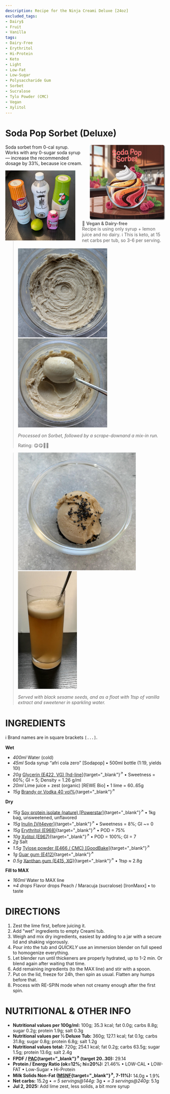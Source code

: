 ```yaml
---
description: Recipe for the Ninja Creami Deluxe [24oz]
excluded_tags:
- Dairy$
- Fruit
- Vanilla
tags:
- Dairy-Free
- Erythritol
- Hi-Protein
- Keto
- Light
- Low-Fat
- Low-Sugar
- Polysaccharide Gum
- Sorbet
- Sucralose
- Tylo Powder (CMC)
- Vegan
- Xylitol
---
```

# Soda Pop Sorbet (Deluxe)
<img style="float: right; margin-left: 1.5em;" width=240 alt="Logo" src="logo-soda-pop-sorbet.png" />

Soda sorbet from 0-cal syrup. Works with any 0-sugar soda syrup — increase the recommended dosage by 33%, because ice cream.

<img style="float: left; margin-right: 1.5em;" width=220 alt="Syrup bottles + lime" src="Sodapop_2025-06-23.jpg" />

> 🌿 **Vegan & Dairy-free**<br />Recipe is using only syrup + lemon juice and no dairy.
> ℹ️ This is keto, at 15 net carbs per tub, so 3-6 per serving.
<br clear=all /><br />
> <img width=280 alt="After Sorbet spin" src="afri-cola_2025-07-02_1.jpg" class="zoomable" />
> <img width=280 alt="After scrape-down + mix-in" src="afri-cola_2025-07-02_2.jpg" class="zoomable" />
> 
> *Processed on Sorbet, followed by a scrape-downand a mix-in run.*
> 
> Rating: 😋😋🥤🥤

> <img width=370 alt="Scooped, with black sesame" src="afri-cola_2025-07-02_3.jpg" class="zoomable" />
> <img width=185 alt="Instant Brainfreeze" src="afri-cola_2025-07-02_4.jpg" class="zoomable" />
> 
> *Served with black sesame seeds, and as a float with 1tsp of vanilla extract and sweetener in sparkling water.*

# INGREDIENTS

ℹ️ Brand names are in square brackets `[...]`.

**Wet**

  - _400ml_ Water (cold)
  - _45ml_ Soda syrup “afri cola zero” [Sodapop] • 500ml bottle (1:19, yields 10l)
  - _20g_ [Glycerin (E422, VG) \[hd-line\]](/ice-creamery/info/ingredients/#vegetable-glycerin-glycerol-vg-e422){target="_blank"}<sup>↗</sup> • Sweetness = 60%; GI = 5; Density = 1.26 g/ml
  - _20ml_ Lime juice + zest (organic) [REWE Bio] • 1 lime = 60..65g
  - _15g_ [Brandy or Vodka 40 vol%](/ice-creamery/info/ingredients/#alcohol-ethanol){target="_blank"}<sup>↗</sup>

**Dry**

  - _15g_ [Soy protein isolate (nature) \[Powerstar\]](/ice-creamery/info/ingredients/#soy-protein-isolate){target="_blank"}<sup>↗</sup> • 1kg bag, unsweetened, unflavored
  - _15g_ [Inulin \[Vit4ever\]](/ice-creamery/info/ingredients/#inulin){target="_blank"}<sup>↗</sup> • Sweetness = 8%; GI ~= 0
  - _15g_ [Erythritol (E968)](/ice-creamery/info/ingredients/#erythritol-e968){target="_blank"}<sup>↗</sup> • POD = 75%
  - _10g_ [Xylitol (E967)](/ice-creamery/info/ingredients/#xylitol-e967){target="_blank"}<sup>↗</sup> • POD = 100%; GI = 7
  - _2g_ Salt
  - _1.5g_ [Tylose powder (E466 / CMC) \[GoodBake\]](/ice-creamery/info/ingredients/#cocoa-powder){target="_blank"}<sup>↗</sup>
  - _1g_ [Guar gum (E412)](/ice-creamery/info/ingredients/#guar-gum-e412){target="_blank"}<sup>↗</sup>
  - _0.5g_ [Xanthan gum (E415, XG)](/ice-creamery/info/ingredients/#xanthan-gum-xg-e415){target="_blank"}<sup>↗</sup> • 1tsp ≈ 2.8g

**Fill to MAX**

  - _160ml_ Water to MAX line
  - _≈4 drops_ Flavor drops Peach / Maracuja (sucralose) [IronMaxx] • to taste

# DIRECTIONS

 1. Zest the lime first, before juicing it.
 1. Add "wet" ingredients to empty Creami tub.
 1. Weigh and mix dry ingredients, easiest by adding to a jar with a secure lid and shaking vigorously.
 1. Pour into the tub and *QUICKLY* use an immersion blender on full speed to homogenize everything.
 1. Let blender run until thickeners are properly hydrated, up to 1-2 min. Or blend again after waiting that time.
 1. Add remaining ingredients (to the MAX line) and stir with a spoon.
 1. Put on the lid, freeze for 24h, then spin as usual. Flatten any humps before that.
 1. Process with RE-SPIN mode when not creamy enough after the first spin.

# NUTRITIONAL & OTHER INFO
- **Nutritional values per 100g/ml:** 100g; 35.3 kcal; fat 0.0g; carbs 8.8g; sugar 0.2g; protein 1.9g; salt 0.3g
- **Nutritional values per ½ Deluxe Tub:** 360g; 127.1 kcal; fat 0.1g; carbs 31.8g; sugar 0.8g; protein 6.8g; salt 1.2g
- **Nutritional values total:** 720g; 254.1 kcal; fat 0.2g; carbs 63.5g; sugar 1.5g; protein 13.6g; salt 2.4g
- **FPDF / [PAC](/ice-creamery/info/glossary/#potere-anti-congelante-pac){target="_blank"}<sup>↗</sup> (target 20..30):** 29.14
- **Protein / Energy Ratio (ok=12%; hi=20%):** 21.46% • LOW-CAL • LOW-FAT • Low-Sugar • Hi-Protein
- **Milk Solids Non-Fat ([MSNF](/ice-creamery/info/glossary/#milk-solids-not-fat-msnf){target="_blank"}<sup>↗</sup>, 7-11%):** 14.0g • 1.9%
- **Net carbs:** 15.2g • *∝ 5 servings@144g:* 3g • *∝ 3 servings@240g:* 5.1g
- **Jul 2, 2025:** Add lime zest, less solids, a bit more syrup
